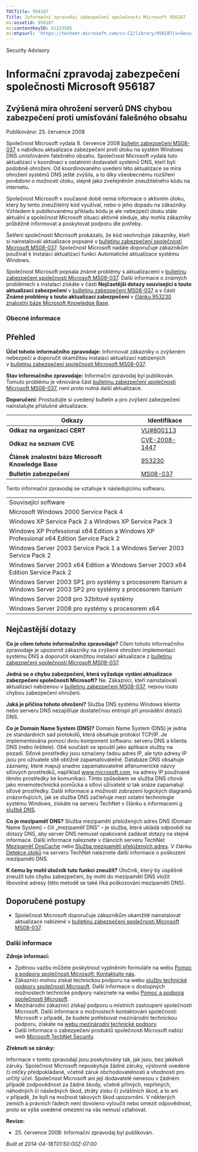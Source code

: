 ```yaml
---
TOCTitle: 956187
Title: Informační zpravodaj zabezpečení společnosti Microsoft 956187
ms:assetid: 956187
ms:contentKeyID: 61223585
ms:mtpsurl: 'https://technet.microsoft.com/cs-CZ/library/956187(v=Security.10)'
---
```


Security Advisory

Informační zpravodaj zabezpečení společnosti Microsoft 956187
=============================================================

Zvýšená míra ohrožení serverů DNS chybou zabezpečení proti umísťování falešného obsahu
--------------------------------------------------------------------------------------

Publikováno: 25. července 2008

Společnost Microsoft vydala 8. července 2008 [bulletin zabezpečení MS08-037](http://technet.microsoft.com/security/bulletin/ms08-037) s nabídkou aktualizace zabezpečení proti útoku na systém Windows DNS umísťováním falešného obsahu. Společnost Microsoft vydala tuto aktualizaci v koordinaci s ostatními dodavateli systémů DNS, kteří byli podobně ohroženi. Od koordinovaného uvedení této aktualizace se míra ohrožení systémů DNS ještě zvýšila, a to díky všeobecnému rozšíření povědomí o možnosti útoku, stejně jako zveřejněním zneužitelného kódu na internetu.

Společnost Microsoft v současné době nemá informace o aktivním útoku, který by tento zneužitelný kód využíval, nebo o jeho dopadu na zákazníky. Vzhledem k publikovanému příkladu kódu je ale nebezpečí útoku stále aktuální a společnost Microsoft situaci aktivně sleduje, aby mohla zákazníky průběžně informovat a poskytovat podporu dle potřeby.

Šetření společnosti Microsoft prokázalo, že kód neohrožuje zákazníky, kteří si nainstalovali aktualizace popsané v [bulletinu zabezpečení společnosti Microsoft MS08-037](http://technet.microsoft.com/security/bulletin/ms08-037). Společnost Microsoft nadále doporučuje zákazníkům používat k instalaci aktualizací funkci Automatické aktualizace systému Windows.

Společnost Microsoft popsala známé problémy s aktualizacemi v [bulletinu zabezpečení společnosti Microsoft MS08-037](http://technet.microsoft.com/security/bulletin/ms08-037). Další informace o známých problémech s instalací získáte v části **Nejčastější dotazy související s touto aktualizací zabezpečení** v [bulletinu zabezpečení MS08-037](http://technet.microsoft.com/security/bulletin/ms08-037) a v části **Známé problémy s touto aktualizací zabezpečení** v [článku 953230 znalostní báze Microsoft Knowledge Base](http://support.microsoft.com/kb/953230/cs).

### Obecné informace

Přehled
-------

<span></span>
**Účel tohoto informačního zpravodaje:** Informovat zákazníky o zvýšeném nebezpečí a doporučit okamžitou instalaci aktualizací nabízených v [bulletinu zabezpečení společnosti Microsoft MS08-037](http://technet.microsoft.com/security/bulletin/ms08-037).

**Stav informačního zpravodaje:** Informační zpravodaj byl publikován. Tomuto problému je věnována část [bulletinu zabezpečení společnosti Microsoft MS08-037](http://technet.microsoft.com/security/bulletin/ms08-037), není proto nutná další aktualizace.

**Doporučení:** Prostudujte si uvedený bulletin a pro zvýšení zabezpečení nainstalujte příslušné aktualizace.

| Odkazy                                             | Identifikace                                                                     |
|----------------------------------------------------|----------------------------------------------------------------------------------|
| **Odkaz na organizaci CERT**                       | [VU\#800113](http://www.kb.cert.org/vuls/id/800113)                              |
| **Odkaz na seznam CVE**                            | [CVE-2008-1447](http://www.cve.mitre.org/cgi-bin/cvename.cgi?name=cve-2008-1447) |
| **Článek znalostní báze Microsoft Knowledge Base** | [953230](http://support.microsoft.com/kb/953230/cs)                              |
| **Bulletin zabezpečení**                           | [MS08-037](http://technet.microsoft.com/security/bulletin/ms08-037)              |

Tento informační zpravodaj se vztahuje k následujícímu softwaru.

|                                                                                                                     |
|---------------------------------------------------------------------------------------------------------------------|
| Související software                                                                                                |
| Microsoft Windows 2000 Service Pack 4                                                                               |
| Windows XP Service Pack 2 a Windows XP Service Pack 3                                                               |
| Windows XP Professional x64 Edition a Windows XP Professional x64 Edition Service Pack 2                            |
| Windows Server 2003 Service Pack 1 a Windows Server 2003 Service Pack 2                                             |
| Windows Server 2003 x64 Edition a Windows Server 2003 x64 Edition Service Pack 2                                    |
| Windows Server 2003 SP1 pro systémy s procesorem Itanium a Windows Server 2003 SP2 pro systémy s procesorem Itanium |
| Windows Server 2008 pro 32bitové systémy                                                                            |
| Windows Server 2008 pro systémy s procesorem x64                                                                    |

Nejčastější dotazy
------------------

<span></span>
**Co je cílem tohoto informačního zpravodaje?**
Cílem tohoto informačního zpravodaje je upozornit zákazníky na zvýšené ohrožení implementací systému DNS a doporučit okamžitou instalaci aktualizace z [bulletinu zabezpečení společnosti Microsoft MS08-037](http://technet.microsoft.com/security/bulletin/ms08-037).

**Jedná se o chybu zabezpečení, která vyžaduje vydání aktualizace zabezpečení společnosti Microsoft?**
Ne. Zákazníci, kteří nainstalovali aktualizaci nabízenou v [bulletinu zabezpečení MS08-037](http://technet.microsoft.com/security/bulletin/ms08-037), nejsou touto chybou zabezpečení ohroženi.

**Jaká je příčina tohoto ohrožení?**
Služba DNS systému Windows klienta nebo serveru DNS nezajišťuje dostatečnou entropii při provádění dotazů DNS.

**Co je Domain Name System (DNS)?**
Domain Name System (DNS) je jedna ze standardních sad protokolů, která obsahuje protokol TCP/IP. Je implementována pomocí dvou komponent softwaru: serveru DNS a klienta DNS (nebo řešitele). Obě součásti se spouští jako aplikace služby na pozadí. Síťové prostředky jsou označeny řadou adres IP, ale tyto adresy IP jsou pro uživatele sítě obtížně zapamatovatelné. Databáze DNS obsahuje záznamy, které mapují snadno zapamatovatelné alfanumerické názvy síťových prostředků, například www.microsoft.com, na adresy IP používané těmito prostředky ke komunikaci. Tímto způsobem se služba DNS chová jako mnemotechnická pomůcka a síťoví uživatelé si tak snáze zapamatují síťové prostředky. Další informace a možnosti zobrazení logických diagramů znázorňujících, jak se služba DNS začleňuje mezi ostatní technologie systému Windows, získáte na serveru TechNet v článku s informacemi [o službě DNS](http://technet2.microsoft.com/windowsserver/en/library/ff937311-03ce-4d04-b72c-b39c4d51cb361033.mspx).

**Co je mezipaměť DNS?**
Služba mezipaměti přeložených adres DNS (Domain Name System) – čili „mezipaměť DNS“ – je služba, která ukládá odpovědi na dotazy DNS, aby server DNS nemusel opakovaně zadávat dotazy na stejné informace. Další informace naleznete v článcích serveru TechNet [Mezipaměť DnsCache](http://www.microsoft.com/technet/prodtechnol/windows2000serv/reskit/regentry/30643.mspx?mfr=true) nebo [Služba mezipaměti přeložených adres](http://www.microsoft.com/technet/prodtechnol/windows2000serv/reskit/cnet/cnbc_imp_qxht.mspx?mfr=true). V článku [Detekce útoků](http://www.microsoft.com/technet/isa/2004/help/fw_alertattack.mspx?mfr=true) na serveru TechNet naleznete další informace o poškození mezipaměti DNS.

**K čemu by mohl útočník tuto funkci zneužít?**
Útočník, který by úspěšně zneužil tuto chybu zabezpečení, by mohl do mezipaměti DNS vložit libovolné adresy (této metodě se také říká poškozování mezipaměti DNS).

Doporučené postupy
------------------

<span></span>
-   Společnost Microsoft doporučuje zákazníkům okamžitě nainstalovat aktualizace nabízené v [bulletinu zabezpečení společnosti Microsoft MS08-037](http://technet.microsoft.com/security/bulletin/ms08-037).

### Další informace

**Zdroje informací:**

-   Zpětnou vazbu můžete poskytnout vyplněním formuláře na webu [Pomoc a podpora společnosti Microsoft: Kontaktujte nás](https://support.microsoft.com/common/survey.aspx?scid=sw;en;1257&amp;showpage=1&amp;ws=technet&amp;sd=tech).
-   Zákazníci mohou získat technickou podporu na webu [služby technické podpory společnosti Microsoft](http://go.microsoft.com/fwlink/?linkid=21131). Další informace o dostupných možnostech technické podpory naleznete na webu [Pomoc a podpora společnosti Microsoft](http://support.microsoft.com/?ln=cs).
-   Mezinárodní zákazníci získají podporu u místních zastoupení společnosti Microsoft. Další informace o možnostech kontaktování společnosti Microsoft v případě, že budete potřebovat mezinárodní technickou podporu, získáte na [webu mezinárodní technické podpory](http://go.microsoft.com/fwlink/?linkid=21155).
-   Další informace o zabezpečení produktů společnosti Microsoft nabízí web [Microsoft TechNet Security](http://www.microsoft.com/cze/technet/security/).

**Zřeknutí se záruky:**

Informace v tomto zpravodaji jsou poskytovány tak, jak jsou, bez jakékoli záruky. Společnost Microsoft neposkytuje žádné záruky, výslovně uvedené či mlčky předpokládané, včetně záruk obchodovatelnosti a vhodnosti pro určitý účel. Společnost Microsoft ani její dodavatelé nenesou v žádném případě zodpovědnost za žádné škody, včetně přímých, nepřímých, náhodných či následných škod, ztráty zisku či zvláštních škod, a to ani v případě, že byli na možnost takových škod upozorněni. V některých zemích a právních řádech není dovoleno vyloučit nebo omezit odpovědnost, proto se výše uvedené omezení na vás nemusí vztahovat.

**Revize:**

-   25. července 2008: Informační zpravodaj byl publikován.

*Built at 2014-04-18T01:50:00Z-07:00*
